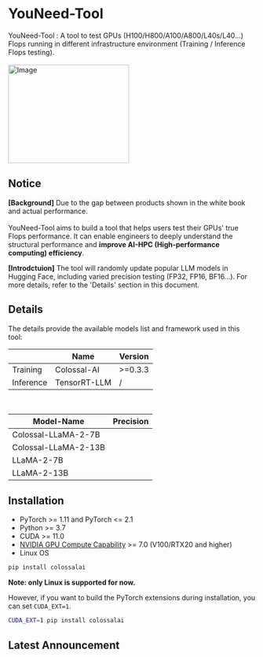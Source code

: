 # YouNeed-Tool
YouNeed-Tool : A tool to test GPUs (H100/H800/A100/A800/L40s/L40...) Flops running in different infrastructure environment (Training / Inference Flops testing). <br><br>
<img src="https://pic.imgdb.cn/item/65c1beb39f345e8d03eb6ac7.png" alt="Image" title="Image" width="246" height="200" />


## Notice

**[Background]** Due to the gap between products shown in the white book and actual performance. <br><br>
YouNeed-Tool aims to build a tool that helps users test their GPUs' true Flops performance. It can enable engineers to deeply understand the structural performance and **improve AI-HPC (High-performance computing) efficiency**.


**[Introdctuion]** The tool will randomly update popular LLM models in Hugging Face, including varied precision testing (FP32, FP16, BF16...). For more details, refer to the 'Details' section in this document.



## Details

The details provide the available models list and framework used in this tool:<br>

| | Name | Version|
|-|-|-|
| Training | Colossal-AI | >=0.3.3 |
| Inference | TensorRT-LLM | / |
<br>

| Model-Name | Precision|
|-|-|
 Colossal-LLaMA-2-7B |  |
|Colossal-LLaMA-2-13B |  |
| LLaMA-2-7B |  |
|  LLaMA-2-13B |  |

## Installation
- PyTorch >= 1.11 and PyTorch <= 2.1
- Python >= 3.7
- CUDA >= 11.0
- [NVIDIA GPU Compute Capability](https://developer.nvidia.com/cuda-gpus) >= 7.0 (V100/RTX20 and higher)
- Linux OS
```bash
pip install colossalai
```

**Note: only Linux is supported for now.**

However, if you want to build the PyTorch extensions during installation, you can set `CUDA_EXT=1`.

```bash
CUDA_EXT=1 pip install colossalai
```

## Latest Announcement